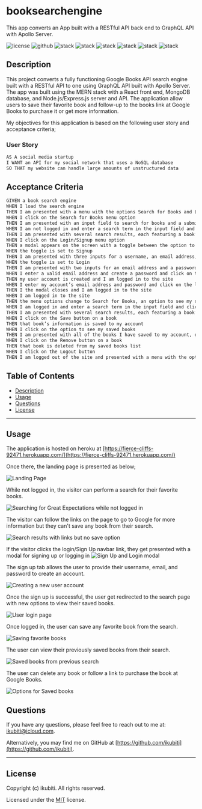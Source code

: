 # booksearchengine
This app converts an App built with a RESTful API back end to GraphQL API with Apollo Server.

![license](https://img.shields.io/badge/License-MIT-brightgreen) ![github](https://img.shields.io/badge/Github-ikubiti-red) ![stack](https://img.shields.io/badge/Javascript-☑️-blue) ![stack](https://img.shields.io/badge/Node-✔️-blueviolet) ![stack](https://img.shields.io/badge/Express-✔️-9cf) ![stack](https://img.shields.io/badge/MongoDb-☑️-blue) ![stack](https://img.shields.io/badge/Mongoose-✔️-blueviolet) ![stack](https://img.shields.io/badge/React-✔️-blueviolet)

## Description

This project converts a fully functioning Google Books API search engine built with a RESTful API to one using GraphQL API built with Apollo Server. The app was built using the MERN stack with a React front end, MongoDB database, and Node.js/Express.js server and API. The application allow users to save their favorite book and follow-up to the books link at Google Books to purchase it or get more information. 

My objectives for this application is based on the following user story and acceptance criteria;

### User Story

```md
AS A social media startup
I WANT an API for my social network that uses a NoSQL database
SO THAT my website can handle large amounts of unstructured data
```

## Acceptance Criteria

```md
GIVEN a book search engine
WHEN I load the search engine
THEN I am presented with a menu with the options Search for Books and Login/Signup and an input field to search for books and a submit button
WHEN I click on the Search for Books menu option
THEN I am presented with an input field to search for books and a submit button
WHEN I am not logged in and enter a search term in the input field and click the submit button
THEN I am presented with several search results, each featuring a book’s title, author, description, image, and a link to that book on the Google Books site
WHEN I click on the Login/Signup menu option
THEN a modal appears on the screen with a toggle between the option to log in or sign up
WHEN the toggle is set to Signup
THEN I am presented with three inputs for a username, an email address, and a password, and a signup button
WHEN the toggle is set to Login
THEN I am presented with two inputs for an email address and a password and login button
WHEN I enter a valid email address and create a password and click on the signup button
THEN my user account is created and I am logged in to the site
WHEN I enter my account’s email address and password and click on the login button
THEN I the modal closes and I am logged in to the site
WHEN I am logged in to the site
THEN the menu options change to Search for Books, an option to see my saved books, and Logout
WHEN I am logged in and enter a search term in the input field and click the submit button
THEN I am presented with several search results, each featuring a book’s title, author, description, image, and a link to that book on the Google Books site and a button to save a book to my account
WHEN I click on the Save button on a book
THEN that book’s information is saved to my account
WHEN I click on the option to see my saved books
THEN I am presented with all of the books I have saved to my account, each featuring the book’s title, author, description, image, and a link to that book on the Google Books site and a button to remove a book from my account
WHEN I click on the Remove button on a book
THEN that book is deleted from my saved books list
WHEN I click on the Logout button
THEN I am logged out of the site and presented with a menu with the options Search for Books and Login/Signup and an input field to search for books and a submit button
```

## Table of Contents

- [Description](#description)
- [Usage](#usage)
- [Questions](#questions)
- [License](#license)

---

## Usage

The application is hosted on heroku at [https://fierce-cliffs-92471.herokuapp.com/](https://fierce-cliffs-92471.herokuapp.com/)

Once there, the landing page is presented as below;


![Landing Page](./images/Landing-Page-1.png)

While not logged in, the visitor can perform a search for their favorite books. 

![Searching for Great Expectations while not logged in](./images/Search-no-log-2.png)

The visitor can follow the links on the page to go to Google for more information but they can't save any book from their search.

![Search results with links but no save option](./images/Search-no-save-3.png)

If the visitor clicks the login/Sign Up navbar link, they get presented with a modal for signing up or logging in
![Sign Up and Login modal](./images/Modal-Login-4.png)

The sign up tab allows the user to provide their username, email, and password to create an account.

![Creating a new user account](./images/signup-create-user-5.png)

Once the sign up is successful, the user get redirected to the search page with new options to view their saved books.

![User login page](./images/Login-new-user-6.png)

Once logged in, the user can save any favorite book from the search.

![Saving favorite books](./images/save-books-8.png)

The user can view their previously saved books from their search.

![Saved books from previous search](./images/Saved-books-9.png)


The user can delete any book or follow a link to purchase the book at Google Books. 

![Options for Saved books](./images/Saved-books-options-10.png)


## Questions

If you have any questions, please feel free to reach out to me at: [ikubiti@icloud.com](mailto:ikubiti@icloud.com).

Alternatively, you may find me on GitHub at [https://github.com/ikubiti](https://github.com/ikubiti).

---

## License

Copyright (c) ikubiti. All rights reserved.

Licensed under the [MIT](./LICENSE) license.